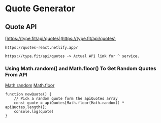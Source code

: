 # Quote Generator

## Quote API
[https://type.fit/api/quotes](https://type.fit/api/quotes)
```
https://quotes-react.netlify.app/

https://type.fit/api/quotes -> Actual API link for ^ service.
```
### Using Math.random() and Math.floor() To Get Random Quotes From API
[Math.random](https://developer.mozilla.org/en-US/docs/Web/JavaScript/Reference/Global_Objects/Math/random)
[Math.floor](https://developer.mozilla.org/en-US/docs/Web/JavaScript/Reference/Global_Objects/Math/floor)
```
function newQuote() {
    // Pick a random quote form the apiQuotes array
    const quote = apiQuotes[Math.floor(Math.random() * apiQuotes.length)];
    console.log(quote)
}
```